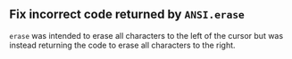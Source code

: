 ## Fix incorrect code returned by `ANSI.erase`

`erase` was intended to erase all characters to the left of the cursor but was instead returning the code to erase all characters to the right.
